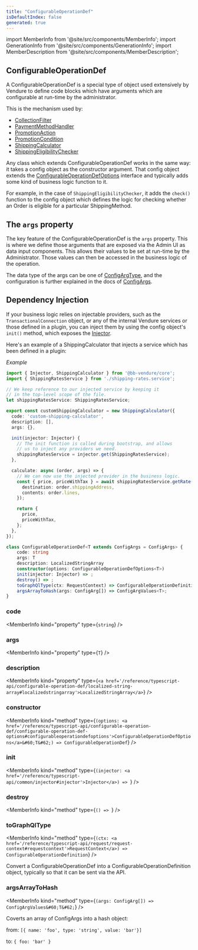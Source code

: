 ```yaml
---
title: "ConfigurableOperationDef"
isDefaultIndex: false
generated: true
---
```

<!-- This file was generated from the Vendure source. Do not modify. Instead, re-run the "docs:build" script -->
import MemberInfo from '@site/src/components/MemberInfo';
import GenerationInfo from '@site/src/components/GenerationInfo';
import MemberDescription from '@site/src/components/MemberDescription';


## ConfigurableOperationDef

<GenerationInfo sourceFile="packages/core/src/common/configurable-operation.ts" sourceLine="335" packageName="@bb-vendure/core" />

A ConfigurableOperationDef is a special type of object used extensively by Vendure to define
code blocks which have arguments which are configurable at run-time by the administrator.

This is the mechanism used by:

* <a href='/reference/typescript-api/configuration/collection-filter#collectionfilter'>CollectionFilter</a>
* <a href='/reference/typescript-api/payment/payment-method-handler#paymentmethodhandler'>PaymentMethodHandler</a>
* <a href='/reference/typescript-api/promotions/promotion-action#promotionaction'>PromotionAction</a>
* <a href='/reference/typescript-api/promotions/promotion-condition#promotioncondition'>PromotionCondition</a>
* <a href='/reference/typescript-api/shipping/shipping-calculator#shippingcalculator'>ShippingCalculator</a>
* <a href='/reference/typescript-api/shipping/shipping-eligibility-checker#shippingeligibilitychecker'>ShippingEligibilityChecker</a>

Any class which extends ConfigurableOperationDef works in the same way: it takes a
config object as the constructor argument. That config object extends the <a href='/reference/typescript-api/configurable-operation-def/configurable-operation-def-options#configurableoperationdefoptions'>ConfigurableOperationDefOptions</a>
interface and typically adds some kind of business logic function to it.

For example, in the case of `ShippingEligibilityChecker`,
it adds the `check()` function to the config object which defines the logic for checking whether an Order is eligible
for a particular ShippingMethod.

## The `args` property

The key feature of the ConfigurableOperationDef is the `args` property. This is where we define those
arguments that are exposed via the Admin UI as data input components. This allows their values to
be set at run-time by the Administrator. Those values can then be accessed in the business logic
of the operation.

The data type of the args can be one of <a href='/reference/typescript-api/configurable-operation-def/config-arg-type#configargtype'>ConfigArgType</a>, and the configuration is further explained in
the docs of <a href='/reference/typescript-api/configurable-operation-def/config-args#configargs'>ConfigArgs</a>.

## Dependency Injection
If your business logic relies on injectable providers, such as the `TransactionalConnection` object, or any of the
internal Vendure services or those defined in a plugin, you can inject them by using the config object's
`init()` method, which exposes the <a href='/reference/typescript-api/common/injector#injector'>Injector</a>.

Here's an example of a ShippingCalculator that injects a service which has been defined in a plugin:

*Example*

```ts
import { Injector, ShippingCalculator } from '@bb-vendure/core';
import { ShippingRatesService } from './shipping-rates.service';

// We keep reference to our injected service by keeping it
// in the top-level scope of the file.
let shippingRatesService: ShippingRatesService;

export const customShippingCalculator = new ShippingCalculator({
  code: 'custom-shipping-calculator',
  description: [],
  args: {},

  init(injector: Injector) {
    // The init function is called during bootstrap, and allows
    // us to inject any providers we need.
    shippingRatesService = injector.get(ShippingRatesService);
  },

  calculate: async (order, args) => {
    // We can now use the injected provider in the business logic.
    const { price, priceWithTax } = await shippingRatesService.getRate({
      destination: order.shippingAddress,
      contents: order.lines,
    });

    return {
      price,
      priceWithTax,
    };
  },
});
```

```ts title="Signature"
class ConfigurableOperationDef<T extends ConfigArgs = ConfigArgs> {
    code: string
    args: T
    description: LocalizedStringArray
    constructor(options: ConfigurableOperationDefOptions<T>)
    init(injector: Injector) => ;
    destroy() => ;
    toGraphQlType(ctx: RequestContext) => ConfigurableOperationDefinition;
    argsArrayToHash(args: ConfigArg[]) => ConfigArgValues<T>;
}
```

<div className="members-wrapper">

### code

<MemberInfo kind="property" type={`string`}   />


### args

<MemberInfo kind="property" type={`T`}   />


### description

<MemberInfo kind="property" type={`<a href='/reference/typescript-api/configurable-operation-def/localized-string-array#localizedstringarray'>LocalizedStringArray</a>`}   />


### constructor

<MemberInfo kind="method" type={`(options: <a href='/reference/typescript-api/configurable-operation-def/configurable-operation-def-options#configurableoperationdefoptions'>ConfigurableOperationDefOptions</a>&#60;T&#62;) => ConfigurableOperationDef`}   />


### init

<MemberInfo kind="method" type={`(injector: <a href='/reference/typescript-api/common/injector#injector'>Injector</a>) => `}   />


### destroy

<MemberInfo kind="method" type={`() => `}   />


### toGraphQlType

<MemberInfo kind="method" type={`(ctx: <a href='/reference/typescript-api/request/request-context#requestcontext'>RequestContext</a>) => ConfigurableOperationDefinition`}   />

Convert a ConfigurableOperationDef into a ConfigurableOperationDefinition object, typically
so that it can be sent via the API.
### argsArrayToHash

<MemberInfo kind="method" type={`(args: ConfigArg[]) => ConfigArgValues&#60;T&#62;`}   />

Coverts an array of ConfigArgs into a hash object:

from:
`[{ name: 'foo', type: 'string', value: 'bar'}]`

to:
`{ foo: 'bar' }`


</div>
